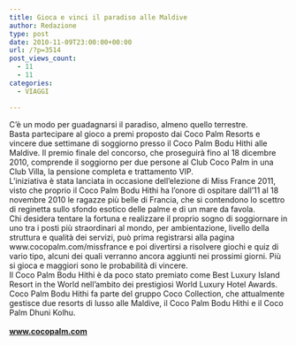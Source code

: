 ```yaml
---
title: Gioca e vinci il paradiso alle Maldive
author: Redazione
type: post
date: 2010-11-09T23:00:00+00:00
url: /?p=3514
post_views_count:
  - 11
  - 11
categories:
  - VIAGGI

---
```

<div>
  C&rsquo;&egrave; un modo per guadagnarsi il paradiso, almeno quello terrestre.
</div>

<div>
  Basta partecipare al gioco a premi proposto dai Coco Palm Resorts e vincere due&nbsp;settimane di soggiorno presso il Coco Palm Bodu Hithi alle Maldive. Il premio finale del&nbsp;concorso, che proseguir&agrave; fino al 18 dicembre 2010, comprende il soggiorno per due&nbsp;persone al Club Coco Palm in una Club Villa, la pensione completa e trattamento VIP.
</div>

<div>
  L&rsquo;iniziativa &egrave; stata lanciata in occasione dell&rsquo;elezione di Miss France 2011, visto che&nbsp;proprio il Coco Palm Bodu Hithi ha l&rsquo;onore di ospitare dall&rsquo;11 al 18 novembre 2010 le&nbsp;ragazze pi&ugrave; belle di Francia, che si contendono lo scettro di reginetta sullo sfondo esotico&nbsp;delle palme e di un mare da favola.
</div>

<div>
  Chi desidera tentare la fortuna e realizzare il proprio sogno di soggiornare in uno tra i&nbsp;posti pi&ugrave; straordinari al mondo, per ambientazione, livello della struttura e qualit&agrave; dei&nbsp;servizi, pu&ograve; prima registrarsi alla pagina www.cocopalm.com/missfrance e poi divertirsi a&nbsp;risolvere giochi e quiz di vario tipo, alcuni dei quali verranno ancora aggiunti nei prossimi&nbsp;giorni. Pi&ugrave; si gioca e maggiori sono le probabilit&agrave; di vincere.
</div>

<div>
  Il Coco Palm Bodu Hithi &egrave; da poco stato premiato come Best Luxury Island Resort in&nbsp;the World nell&rsquo;ambito dei prestigiosi World Luxury Hotel Awards.
</div>

<div>
  Coco Palm Bodu Hithi fa parte del gruppo Coco Collection, che attualmente gestisce due&nbsp;resorts di lusso alle Maldive, il Coco Palm Bodu Hithi e il Coco Palm Dhuni Kolhu.&nbsp;
</div>

<div>
  &nbsp;
</div>

<div>
  <a href="https://www.cocopalm.com"><strong>www.cocopalm.com</strong></a>
</div>

<div>
  &nbsp;
</div>

<div>
  &nbsp;
</div>

<div>
  &nbsp;
</div>

<div>
  &nbsp;
</div>